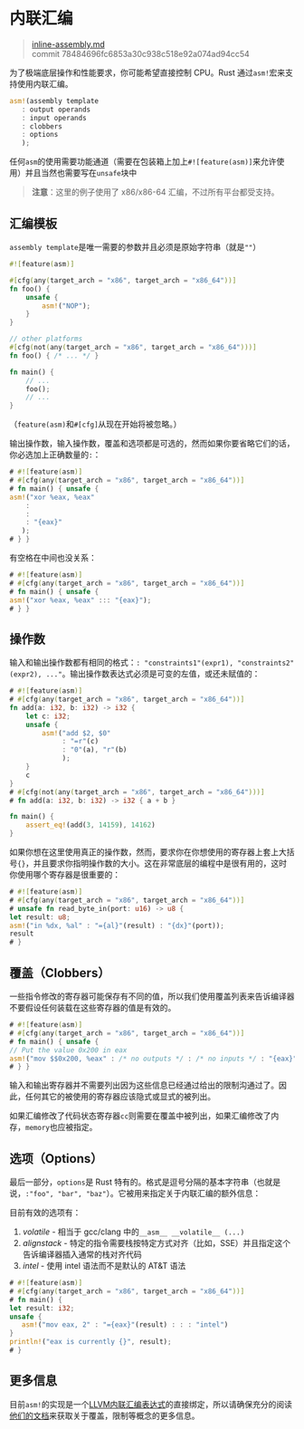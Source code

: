 # 内联汇编

> [inline-assembly.md](https://github.com/rust-lang/rust/blob/master/src/doc/book/inline-assembly.md)
> <br>
> commit 78484696fc6853a30c938c518e92a074ad94cc54

为了极端底层操作和性能要求，你可能希望直接控制 CPU。Rust 通过`asm!`宏来支持使用内联汇编。

```rust
asm!(assembly template
   : output operands
   : input operands
   : clobbers
   : options
   );
```

任何`asm`的使用需要功能通道（需要在包装箱上加上`#![feature(asm)]`来允许使用）并且当然也需要写在`unsafe`块中

> **注意**：这里的例子使用了 x86/x86-64 汇编，不过所有平台都受支持。

## 汇编模板
`assembly template`是唯一需要的参数并且必须是原始字符串（就是`""`）

```rust
#![feature(asm)]

#[cfg(any(target_arch = "x86", target_arch = "x86_64"))]
fn foo() {
    unsafe {
        asm!("NOP");
    }
}

// other platforms
#[cfg(not(any(target_arch = "x86", target_arch = "x86_64")))]
fn foo() { /* ... */ }

fn main() {
    // ...
    foo();
    // ...
}
```

（`feature(asm)`和`#[cfg]`从现在开始将被忽略。）

输出操作数，输入操作数，覆盖和选项都是可选的，然而如果你要省略它们的话，你必选加上正确数量的`:`：

```rust
# #![feature(asm)]
# #[cfg(any(target_arch = "x86", target_arch = "x86_64"))]
# fn main() { unsafe {
asm!("xor %eax, %eax"
    :
    :
    : "{eax}"
   );
# } }
```

有空格在中间也没关系：

```rust
# #![feature(asm)]
# #[cfg(any(target_arch = "x86", target_arch = "x86_64"))]
# fn main() { unsafe {
asm!("xor %eax, %eax" ::: "{eax}");
# } }
```

## 操作数

输入和输出操作数都有相同的格式：`: "constraints1"(expr1), "constraints2"(expr2), ..."`。输出操作数表达式必须是可变的左值，或还未赋值的：

```rust
# #![feature(asm)]
# #[cfg(any(target_arch = "x86", target_arch = "x86_64"))]
fn add(a: i32, b: i32) -> i32 {
    let c: i32;
    unsafe {
        asm!("add $2, $0"
             : "=r"(c)
             : "0"(a), "r"(b)
             );
    }
    c
}
# #[cfg(not(any(target_arch = "x86", target_arch = "x86_64")))]
# fn add(a: i32, b: i32) -> i32 { a + b }

fn main() {
    assert_eq!(add(3, 14159), 14162)
}
```

如果你想在这里使用真正的操作数，然而，要求你在你想使用的寄存器上套上大括号`{}`，并且要求你指明操作数的大小。这在非常底层的编程中是很有用的，这时你使用哪个寄存器是很重要的：

```rust
# #![feature(asm)]
# #[cfg(any(target_arch = "x86", target_arch = "x86_64"))]
# unsafe fn read_byte_in(port: u16) -> u8 {
let result: u8;
asm!("in %dx, %al" : "={al}"(result) : "{dx}"(port));
result
# }
```

## 覆盖（Clobbers）

一些指令修改的寄存器可能保存有不同的值，所以我们使用覆盖列表来告诉编译器不要假设任何装载在这些寄存器的值是有效的。

```rust
# #![feature(asm)]
# #[cfg(any(target_arch = "x86", target_arch = "x86_64"))]
# fn main() { unsafe {
// Put the value 0x200 in eax
asm!("mov $$0x200, %eax" : /* no outputs */ : /* no inputs */ : "{eax}");
# } }
```

输入和输出寄存器并不需要列出因为这些信息已经通过给出的限制沟通过了。因此，任何其它的被使用的寄存器应该隐式或显式的被列出。

如果汇编修改了代码状态寄存器`cc`则需要在覆盖中被列出，如果汇编修改了内存，`memory`也应被指定。

## 选项（Options）

最后一部分，`options`是 Rust 特有的。格式是逗号分隔的基本字符串（也就是说，`:"foo", "bar", "baz"`）。它被用来指定关于内联汇编的额外信息：

目前有效的选项有：

1. *volatile* - 相当于 gcc/clang 中的`__asm__ __volatile__ (...)`
2. *alignstack* - 特定的指令需要栈按特定方式对齐（比如，SSE）并且指定这个告诉编译器插入通常的栈对齐代码
3. *intel* - 使用 intel 语法而不是默认的 AT&T 语法

```rust
# #![feature(asm)]
# #[cfg(any(target_arch = "x86", target_arch = "x86_64"))]
# fn main() {
let result: i32;
unsafe {
   asm!("mov eax, 2" : "={eax}"(result) : : : "intel")
}
println!("eax is currently {}", result);
# }
```

## 更多信息
目前`asm!`的实现是一个[LLVM内联汇编表达式](http://llvm.org/docs/LangRef.html#inline-assembler-expressions)的直接绑定，所以请确保充分的阅读[他们的文档](http://llvm.org/docs/LangRef.html#inline-assembler-expressions)来获取关于覆盖，限制等概念的更多信息。
